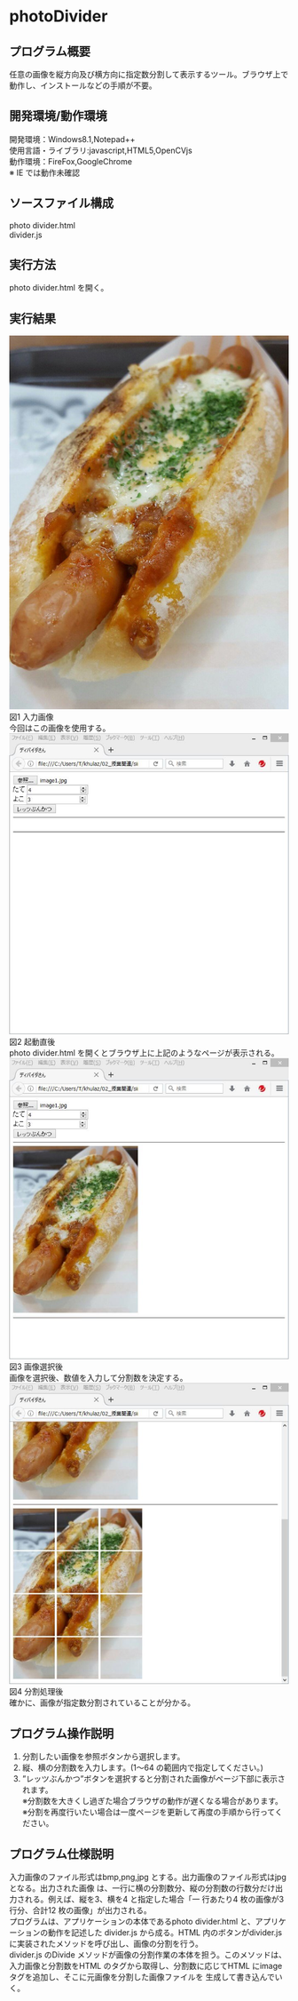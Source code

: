 # photoDivider  
## プログラム概要
任意の画像を縦方向及び横方向に指定数分割して表示するツール。ブラウザ上で動作し、インストールなどの手順が不要。  
## 開発環境/動作環境
開発環境：Windows8.1,Notepad++  
使用言語・ライブラリ:javascript,HTML5,OpenCVjs  
動作環境：FireFox,GoogleChrome  
※ IE では動作未確認  
## ソースファイル構成
photo divider.html  
divider.js  
## 実行方法
photo divider.html を開く。  
## 実行結果
![スクリーンショット](https://raw.githubusercontent.com/t-hayashi00/photoDivider/master/image1.jpg )  
図1 入力画像  
今回はこの画像を使用する。  
![スクリーンショット](https://raw.githubusercontent.com/t-hayashi00/photoDivider/master/image2.jpg )  
図2 起動直後  
photo divider.html を開くとブラウザ上に上記のようなページが表示される。  
![スクリーンショット](https://raw.githubusercontent.com/t-hayashi00/photoDivider/master/image3.jpg )  
図3 画像選択後  
画像を選択後、数値を入力して分割数を決定する。  
![スクリーンショット](https://raw.githubusercontent.com/t-hayashi00/photoDivider/master/image4.jpg )  
図4 分割処理後  
確かに、画像が指定数分割されていることが分かる。  
## プログラム操作説明
1. 分割したい画像を参照ボタンから選択します。  
2. 縦、横の分割数を入力します。(1～64 の範囲内で指定してください。)  
3. ”レッツぶんかつ”ボタンを選択すると分割された画像がページ下部に表示されます。  
※分割数を大きくし過ぎた場合ブラウザの動作が遅くなる場合があります。  
※分割を再度行いたい場合は一度ページを更新して再度の手順から行ってください。  
## プログラム仕様説明
入力画像のファイル形式はbmp,png,jpg とする。出力画像のファイル形式はjpg となる。出力された画像
は、一行に横の分割数分、縦の分割数の行数分だけ出力される。例えば、縦を3、横を4 と指定した場合「一
行あたり4 枚の画像が3 行分、合計12 枚の画像」が出力される。  
プログラムは、アプリケーションの本体であるphoto divider.html と、アプリケーションの動作を記述した
divider.js から成る。HTML 内のボタンがdivider.js に実装されたメソッドを呼び出し、画像の分割を行う。  
divider.js のDivide メソッドが画像の分割作業の本体を担う。このメソッドは、入力画像と分割数をHTML
のタグから取得し、分割数に応じてHTML にimage タグを追加し、そこに元画像を分割した画像ファイルを
生成して書き込んでいく。
